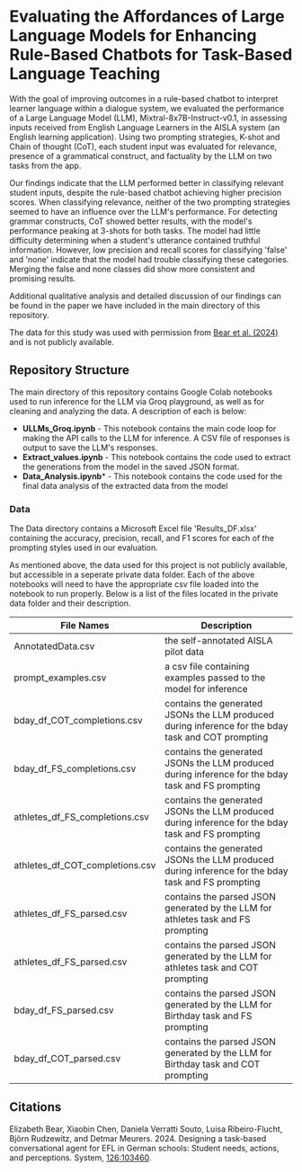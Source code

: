 # Evaluating the Affordances of Large Language Models for Enhancing Rule-Based Chatbots for Task-Based Language Teaching

With the goal of improving outcomes in a rule-based chatbot to interpret learner language within a dialogue system, we evaluated the performance of a Large Language Model (LLM), Mixtral-8x7B-Instruct-v0.1, in assessing inputs received from English Language Learners in the AISLA system (an English learning application). Using two prompting strategies, K-shot and Chain of thought (CoT), each student input was evaluated for relevance, presence of a grammatical construct, and factuality by the LLM on two tasks from the app. 

Our findings indicate that the LLM performed better in classifying relevant student inputs, despite the rule-based chatbot achieving higher precision scores. When classifying relevance, neither of the two prompting strategies seemed to have an influence over the LLM's performance. For detecting grammar constructs, CoT showed better results, with the model's performance peaking at 3-shots for both tasks. The model had little difficulty determining when a student's utterance contained truthful information. However, low precision and recall scores for classifying 'false' and 'none' indicate that the model had trouble classifying these categories. Merging the false and none classes did show more consistent and promising results. 

Additional qualitative analysis and detailed discussion of our findings can be found in the paper we have included in the main directory of this repository. 

The data for this study was used with permission from [Bear et al. (2024)](#Bear-2024) and is not publicly available. 


## Repository Structure

The main directory of this repository contains Google Colab notebooks used to run inference for the LLM via Groq playground, as well as for cleaning and analyzing the data. A description of each is below:

+ **ULLMs_Groq.ipynb** - This notebook contains the main code loop for making the API calls to the LLM for inference. A CSV file of responses is output to save the LLM's responses. 
+ **Extract_values.ipynb** - This notebook contains the code used to extract the generations from the model in the saved JSON format.
+ **Data_Analysis.ipynb*** - This notebook contains the code used for the final data analysis of the extracted data from the model

### Data

The Data directory contains a Microsoft Excel file 'Results_DF.xlsx' containing the accuracy, precision, recall, and F1 scores for each of the prompting styles used in our evaluation. 

As mentioned above, the data used for this project is not publicly available, but accessible in a seperate private data folder. Each of the above notebooks will need to have the appropriate csv file loaded into the notebook to run properly. Below is a list of the files located in the private data folder and their description. 

| File Names          | Description     |
| ------------------- | ---| 
| AnnotatedData.csv   | the self-annotated AISLA pilot data                              |
| prompt_examples.csv | a csv file containing examples passed to the model for inference |
| bday_df_COT_completions.csv | contains the generated JSONs the LLM produced during inference for the bday task and COT prompting |
| bday_df_FS_completions.csv| contains the generated JSONs the LLM produced during inference for the bday task and FS prompting |
| athletes_df_FS_completions.csv| contains the generated JSONs the LLM produced during inference for the bday task and FS prompting |
| athletes_df_COT_completions.csv| contains the generated JSONs the LLM produced during inference for the bday task and FS prompting |
| athletes_df_FS_parsed.csv| contains the parsed JSON generated by the LLM for athletes task and FS prompting|
| athletes_df_FS_parsed.csv| contains the parsed JSON generated by the LLM for athletes task and COT prompting|
| bday_df_FS_parsed.csv| contains the parsed JSON generated by the LLM for Birthday task and FS prompting|
| bday_df_COT_parsed.csv| contains the parsed JSON generated by the LLM for Birthday task and COT prompting|



## Citations

<a name="Bear-2024"></a>
Elizabeth Bear, Xiaobin Chen, Daniela Verratti Souto,
Luisa Ribeiro-Flucht, Björn Rudzewitz, and Detmar
Meurers. 2024. Designing a task-based conversational agent for EFL in German schools: Student needs, actions, and perceptions. System, [126:103460](https://doi.org/10.1016/j.system.2024.103460).